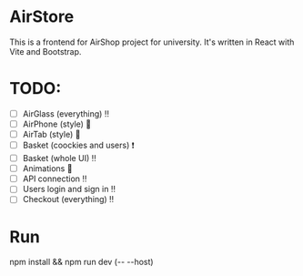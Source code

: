 # AirStore
This is a frontend for AirShop project for university. It's written in React with Vite and Bootstrap.
# TODO:
- [ ] AirGlass (everything) :bangbang:
- [ ] AirPhone (style) :snail: 
- [ ] AirTab (style) :snail: 
- [ ] Basket (coockies and users) :exclamation:
- [ ] Basket (whole UI) :bangbang:
- [ ] Animations :snail: 
- [ ] API connection :bangbang:
- [ ] Users login and sign in :bangbang:
- [ ] Checkout (everything) :bangbang:
# Run
npm install && npm run dev (-- --host) 